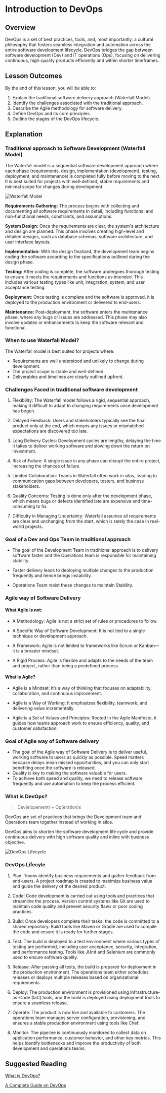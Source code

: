 # Introduction to DevOps

## Overview

DevOps is a set of best practices, tools, and, most importantly, a cultural philosophy that fosters seamless integration and automation across the entire software development lifecycle. DevOps bridges the gap between software development (Dev) and IT operations (Ops), focusing on delivering continuous, high-quality products efficiently and within shorter timeframes.

## Lesson Outcomes

By the end of this lesson, you will be able to:

1. Explain the traditional software delivery approach (Waterfall Model).
2. Identify the challenges associated with the traditional approach.
3. Describe the Agile methodology for software delivery.
4. Define DevOps and its core principles.
5. Outline the stages of the DevOps lifecycle.

## Explanation 

### Traditional approach to Software Development (Waterfall Model)

The Waterfall model is a sequential software development approach where each phase (requirements, design, implementation (development), testing, deployment, and maintenance) is completed fully before moving to the next. It is best suited for projects with well-defined, stable requirements and minimal scope for changes during development.

![Waterfall Model](./waterfall_model.png)

**Requirements Gathering:**
The process begins with collecting and documenting all software requirements in detail, including functional and non-functional needs, constraints, and assumptions.

**System Design:**
Once the requirements are clear, the system's architecture and design are planned. This phase involves creating high-level and detailed designs, such as database schemas, software architecture, and user interface layouts.

**Implementation:**
With the design finalized, the development team begins coding the software according to the specifications outlined during the design phase.

**Testing:**
After coding is complete, the software undergoes thorough testing to ensure it meets the requirements and functions as intended. This includes various testing types like unit, integration, system, and user acceptance testing.

**Deployment:**
Once testing is complete and the software is approved, it is deployed to the production environment or delivered to end-users.

**Maintenance:**
Post-deployment, the software enters the maintenance phase, where any bugs or issues are addressed. This phase may also involve updates or enhancements to keep the software relevant and functional.

### When to use Waterfall Model?

The Waterfall model is best suited for projects where:

- Requirements are well understood and unlikely to change during development.
- The project scope is stable and well-defined.
- Deliverables and timelines are clearly outlined upfront.

### Challenges Faced in traditional software development

1. Flexibility: The Waterfall model follows a rigid, sequential approach, making it difficult to adapt to changing requirements once development has begun.

2. Delayed Feedback: Users and stakeholders typically see the final product only at the end, which means any issues or mismatched expectations are discovered too late.

3. Long Delivery Cycles: Development cycles are lengthy, delaying the time it takes to deliver working software and slowing down the return on investment.

4. Risk of Failure: A single issue in any phase can disrupt the entire project, increasing the chances of failure.

5. Limited Collaboration: Teams in Waterfall often work in silos, leading to communication gaps between developers, testers, and business stakeholders.

6. Quality Concerns: Testing is done only after the development phase, which means bugs or defects identified late are expensive and time-consuming to fix.

7. Difficulty in Managing Uncertainty: Waterfall assumes all requirements are clear and unchanging from the start, which is rarely the case in real-world projects.

### Goal of a Dev and Ops Team in traditional approach 

- The goal of the Development Team in traditional approach is to delivery software faster and the Operations team is responsible for maintaining stability.

- Faster delivery leads to deploying multiple changes to the production frequently and hence brings instability.

- Operations Team resist these changes to maintain Stability.

### Agile way of Software Delivery

#### What Agile is not:

- A Methodology: Agile is not a strict set of rules or procedures to follow.

- A Specific Way of Software Development: It is not tied to a single technique or development approach.

- A Framework: Agile is not limited to frameworks like Scrum or Kanban—it is a broader mindset.

- A Rigid Process: Agile is flexible and adapts to the needs of the team and project, rather than being a predefined process.

#### What is Agile?

- Agile is a Mindset: It’s a way of thinking that focuses on adaptability, collaboration, and continuous improvement.

- Agile is a Way of Working: It emphasizes flexibility, teamwork, and delivering value incrementally.

- Agile is a Set of Values and Principles: Rooted in the Agile Manifesto, it guides how teams approach work to ensure efficiency, quality, and customer satisfaction.



### Goal of Agile way of Software delivery

- The goal of the Agile way of Software Delivery is to deliver useful, working software to users as quickly as possible. Speed matters because delays mean missed opportunities, and you can only start benefiting once the software is released.
- Quality is key to making the software valuable for users.
- To achieve both speed and quality, we need to release software frequently and use automation to keep the process efficient.

### What is DevOps?

> Dev(elopement) + Op(eration)s

DevOps are set of practices that brings the Development team and Operations team together instead of working in silos.

DevOps aims to shorten the software development life cycle and provide continuous delivery with high software quality and inline with business objective.

![DevOps Lifecycle](./devops_lifecycle.jpeg)

### DevOps Lifecyle

1. Plan: Teams identify business requirements and gather feedback from end-users. A project roadmap is created to maximize business value and guide the delivery of the desired product.

2. Code: Code development is carried out using tools and practices that streamline the process. Version control systems like Git are used to maintain code quality and prevent security flaws or poor coding practices.

3. Build: Once developers complete their tasks, the code is committed to a shared repository. Build tools like Maven or Gradle are used to compile the code and ensure it is ready for further stages.

4. Test: The build is deployed to a test environment where various types of testing are performed, including user acceptance, security, integration, and performance testing. Tools like JUnit and Selenium are commonly used to ensure software quality.

5. Release: After passing all tests, the build is prepared for deployment in the production environment. The operations team either schedules releases or deploys multiple releases based on organizational requirements.

6. Deploy: The production environment is provisioned using Infrastructure-as-Code (IaC) tools, and the build is deployed using deployment tools to ensure a seamless release.

7. Operate: The product is now live and available to customers. The operations team manages server configuration, provisioning, and ensures a stable production environment using tools like Chef.

8. Monitor: The pipeline is continuously monitored to collect data on application performance, customer behavior, and other key metrics. This helps identify bottlenecks and improve the productivity of both development and operations teams.





## Suggested Reading

[What is DevOps?](https://www.atlassian.com/devops)

[A Complete Guide on DevOps](https://www.uptut.com/tutorial/introduction-to-devops)